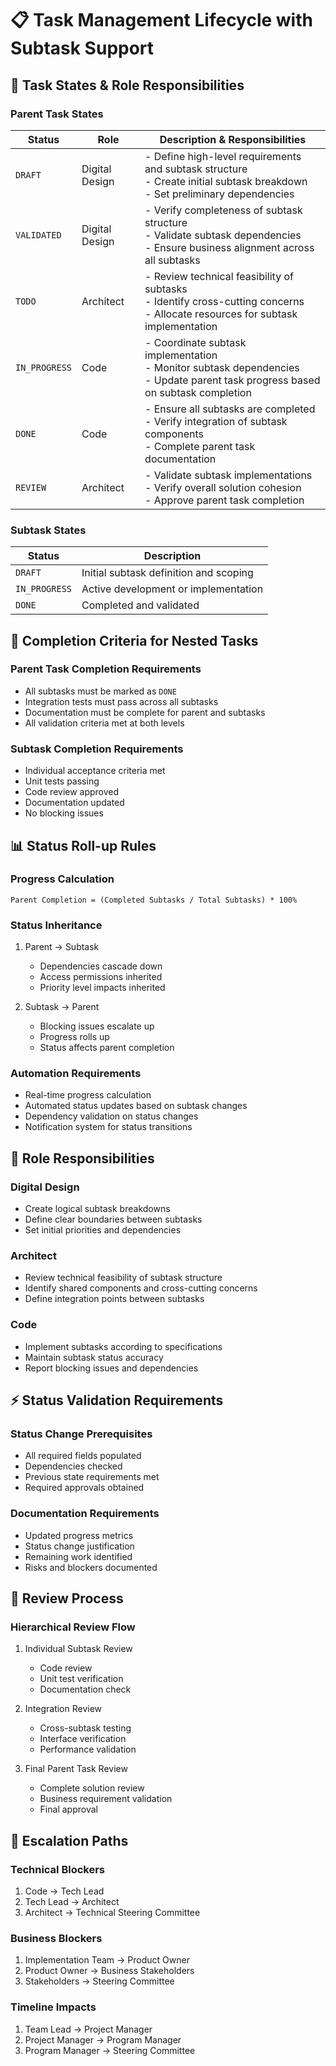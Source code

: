 # 📋 Task Management Lifecycle with Subtask Support

## 🔄 Task States & Role Responsibilities

### Parent Task States

| Status       | Role           | Description & Responsibilities |
|--------------|----------------|-------------------------------|
| `DRAFT`      | Digital Design | - Define high-level requirements and subtask structure<br>- Create initial subtask breakdown<br>- Set preliminary dependencies |
| `VALIDATED`  | Digital Design | - Verify completeness of subtask structure<br>- Validate subtask dependencies<br>- Ensure business alignment across all subtasks |
| `TODO`       | Architect     | - Review technical feasibility of subtasks<br>- Identify cross-cutting concerns<br>- Allocate resources for subtask implementation |
| `IN_PROGRESS`| Code          | - Coordinate subtask implementation<br>- Monitor subtask dependencies<br>- Update parent task progress based on subtask completion |
| `DONE`       | Code          | - Ensure all subtasks are completed<br>- Verify integration of subtask components<br>- Complete parent task documentation |
| `REVIEW`     | Architect     | - Validate subtask implementations<br>- Verify overall solution cohesion<br>- Approve parent task completion |

### Subtask States

| Status       | Description |
|--------------|-------------|
| `DRAFT`      | Initial subtask definition and scoping |
| `IN_PROGRESS`| Active development or implementation |
| `DONE`       | Completed and validated |

## 🎯 Completion Criteria for Nested Tasks

### Parent Task Completion Requirements

- All subtasks must be marked as `DONE`
- Integration tests must pass across all subtasks
- Documentation must be complete for parent and subtasks
- All validation criteria met at both levels

### Subtask Completion Requirements

- Individual acceptance criteria met
- Unit tests passing
- Code review approved
- Documentation updated
- No blocking issues

## 📊 Status Roll-up Rules

### Progress Calculation

```
Parent Completion = (Completed Subtasks / Total Subtasks) * 100%
```

### Status Inheritance

1. Parent → Subtask
   - Dependencies cascade down
   - Access permissions inherited
   - Priority level impacts inherited

2. Subtask → Parent
   - Blocking issues escalate up
   - Progress rolls up
   - Status affects parent completion

### Automation Requirements

- Real-time progress calculation
- Automated status updates based on subtask changes
- Dependency validation on status changes
- Notification system for status transitions

## 👥 Role Responsibilities

### Digital Design

- Create logical subtask breakdowns
- Define clear boundaries between subtasks
- Set initial priorities and dependencies

### Architect

- Review technical feasibility of subtask structure
- Identify shared components and cross-cutting concerns
- Define integration points between subtasks

### Code

- Implement subtasks according to specifications
- Maintain subtask status accuracy
- Report blocking issues and dependencies

## ⚡ Status Validation Requirements

### Status Change Prerequisites

- All required fields populated
- Dependencies checked
- Previous state requirements met
- Required approvals obtained

### Documentation Requirements

- Updated progress metrics
- Status change justification
- Remaining work identified
- Risks and blockers documented

## 🔄 Review Process

### Hierarchical Review Flow

1. Individual Subtask Review
   - Code review
   - Unit test verification
   - Documentation check

2. Integration Review
   - Cross-subtask testing
   - Interface verification
   - Performance validation

3. Final Parent Task Review
   - Complete solution review
   - Business requirement validation
   - Final approval

## 🚨 Escalation Paths

### Technical Blockers

1. Code → Tech Lead
2. Tech Lead → Architect
3. Architect → Technical Steering Committee

### Business Blockers

1. Implementation Team → Product Owner
2. Product Owner → Business Stakeholders
3. Stakeholders → Steering Committee

### Timeline Impacts

1. Team Lead → Project Manager
2. Project Manager → Program Manager
3. Program Manager → Steering Committee
